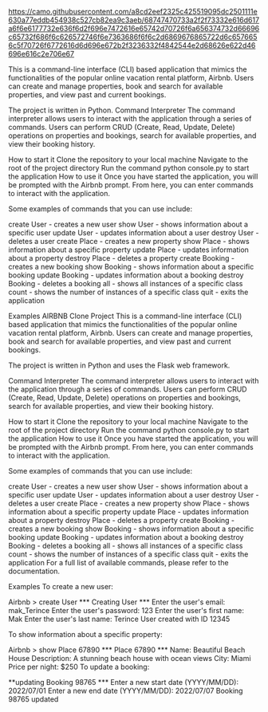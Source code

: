 https://camo.githubusercontent.com/a8cd2eef2325c425519095dc2501111e630a77eddb454938c527cb82ea9c3aeb/68747470733a2f2f73332e616d617a6f6e6177732e636f6d2f696e7472616e65742d70726f6a656374732d66696c65732f686f6c626572746f6e7363686f6f6c2d6869676865722d6c6576656c5f70726f6772616d6d696e672b2f3236332f4842544e2d68626e622d46696e616c2e706e67

This is a command-line interface (CLI) based application that mimics the functionalities of the popular online vacation rental platform, Airbnb. Users can create and manage properties, book and search for available properties, and view past and current bookings.

The project is written in Python.
Command Interpreter
The command interpreter allows users to interact with the application through a series of commands. Users can perform CRUD (Create, Read, Update, Delete) operations on properties and bookings, search for available properties, and view their booking history.

How to start it
Clone the repository to your local machine
Navigate to the root of the project directory
Run the command python console.py to start the application
How to use it
Once you have started the application, you will be prompted with the Airbnb prompt. From here, you can enter commands to interact with the application.

Some examples of commands that you can use include:

create User - creates a new user
show User - shows information about a specific user
update User - updates information about a user
destroy User - deletes a user
create Place - creates a new property
show Place - shows information about a specific property
update Place - updates information about a property
destroy Place - deletes a property
create Booking - creates a new booking
show Booking - shows information about a specific booking
update Booking - updates information about a booking
destroy Booking - deletes a booking
all - shows all instances of a specific class
count - shows the number of instances of a specific class
quit - exits the application

Examples
AIRBNB Clone Project
This is a command-line interface (CLI) based application that mimics the functionalities of the popular online vacation rental platform, Airbnb. Users can create and manage properties, book and search for available properties, and view past and current bookings.

The project is written in Python and uses the Flask web framework.

Command Interpreter
The command interpreter allows users to interact with the application through a series of commands. Users can perform CRUD (Create, Read, Update, Delete) operations on properties and bookings, search for available properties, and view their booking history.

How to start it
Clone the repository to your local machine
Navigate to the root of the project directory
Run the command python console.py to start the application
How to use it
Once you have started the application, you will be prompted with the Airbnb prompt. From here, you can enter commands to interact with the application.

Some examples of commands that you can use include:

create User - creates a new user
show User - shows information about a specific user
update User - updates information about a user
destroy User - deletes a user
create Place - creates a new property
show Place - shows information about a specific property
update Place - updates information about a property
destroy Place - deletes a property
create Booking - creates a new booking
show Booking - shows information about a specific booking
update Booking - updates information about a booking
destroy Booking - deletes a booking
all - shows all instances of a specific class
count - shows the number of instances of a specific class
quit - exits the application
For a full list of available commands, please refer to the documentation.

Examples
To create a new user:

Airbnb > create User
*** Creating User ***
Enter the user's email: mak_Terince
Enter the user's password: 123
Enter the user's first name: Mak
Enter the user's last name: Terince
User created with ID 12345

To show information about a specific property:

Airbnb > show Place 67890
*** Place 67890 ***
Name: Beautiful Beach House
Description: A stunning beach house with ocean views
City: Miami
Price per night: $250
To update a booking:

**updating Booking 98765 ***
Enter a new start date (YYYY/MM/DD): 2022/07/01
Enter a new end date (YYYY/MM/DD): 2022/07/07
Booking 98765 updated
